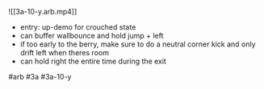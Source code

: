 

![[3a-10-y.arb.mp4]]

- entry: up-demo for crouched state
- can buffer wallbounce and hold jump + left
- if too early to the berry, make sure to do a neutral corner kick and only drift left when theres room
- can hold right the entire time during the exit

#arb #3a #3a-10-y

